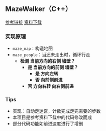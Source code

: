 ## MazeWalker（C++）

[参考链接](https://www.imooc.com/video/8207)  [资料下载](https://img.mukewang.com/down/55b042fa000161b600000000.rar)  
### 实现原理
* `maze_map`：构造地图
* `maze_people`：当还未走出时，循环行走
  * **检测 当前方向的右侧 墙壁？**
    * **是 当前方向的前侧 墙壁？**
      * **是 方向左转**
      * **否 向前侧前进**
    * **否 方向右转 向右侧前进**
  

### Tips
* 实现：自动走迷宫，计数完成走完需要的步数
* 本项目是参考资料下载中的代码修改而成
* 部分代码功能如前进速度进行了增删
